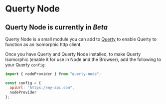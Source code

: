 
# Querty Node

## Querty Node is currently in _Beta_

Querty Node is a small module you can add to [Querty](https://www.npmjs.com/package/querty) to enable Querty to function as an 
Isomorphic http client.

Once you have Querty and Querty Node installed, to make Querty Isomorphic (enable it for use in Node and the Browser), add the 
following to your Querty `config`:

```javascript
import { nodeProvider } from "querty-node";

const config = {
  apiUrl: "https://my-api.com",
  nodeProvider
};
```
